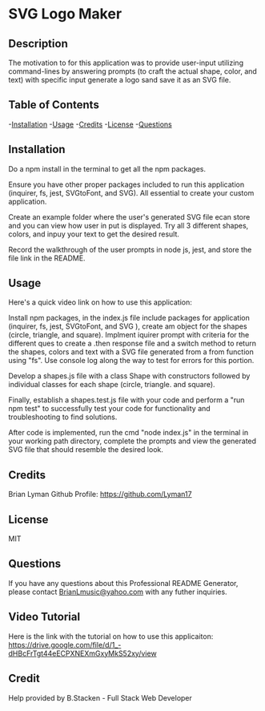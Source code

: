 # SVG Logo Maker

## Description

The motivation to for this application was to provide user-input utilizing command-lines by answering prompts (to craft the actual shape, color, and text) with specific input generate a logo sand save it as an SVG file.

## Table of Contents

-[Installation](#installation)
-[Usage](#usage)
-[Credits](#credits)
-[License](#license)
-[Questions](#questions)

## Installation

Do a npm install in the terminal to get all the npm packages.

Ensure you have other proper packages included to run this application (inquirer, fs, jest, SVGtoFont, and SVG). All essential to create your custom application. 

Create an example folder where the user's generated SVG file ecan store and you can view how user in put is displayed. Try all 3 different shapes, colors, and inpuy your text to get the desired result.

Record the walkthrough of the user prompts in node js, jest, and store the file link in the README.

## Usage

Here's a quick video link on how to use this application: 


Install npm packages, in the index.js file include packages for application (inquirer, fs, jest, SVGtoFont, and SVG ), create am object for the shapes (circle, triangle, and square). Implment iquirer prompt with criteria for the different ques to create a .then response file and a switch method to return the shapes, colors and text with a SVG file generated from a from function using "fs". Use console log along the way to test for errors for this portion.

Develop a shapes.js file with a class Shape with constructors followed by individual classes for each shape (circle, triangle. and square).

Finally, establish a shapes.test.js file with your code and perform a "run npm test" to successfully test your code for functionality and troubleshooting to find solutions. 

After code is implemented, run the cmd "node index.js" in the terminal in your working path directory, complete the prompts and view the generated SVG file that should resemble the desired look. 

## Credits

Brian Lyman
Github Profile: https://github.com/Lyman17

## License

MIT

## Questions

If you have any questions about this Professional README Generator, please contact BrianLmusic@yahoo.com with any futher inquiries.

## Video Tutorial

Here is the link with the tutorial on how to use this applicaiton: 
https://drive.google.com/file/d/1_-dHBcFrTgt44eECPXNEXmGxyMkS52xy/view 

## Credit
Help provided by B.Stacken - Full Stack Web Developer